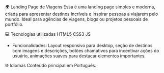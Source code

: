 🌍 Landing Page de Viagens
Essa é uma landing page simples e moderna, criada para apresentar destinos incríveis e inspirar pessoas a viajarem pelo mundo. Ideal para agências de viagens, blogs ou projetos pessoais de portfólio.

💻 Tecnologias utilizadas
HTML5 
CSS3 
JS

- Funcionalidades: Layout responsivo para desktop, seção de destinos com imagens e descrições, botões chamativos para incentivar ações do usuário, animações suaves para destacar elementos importantes.

🌐 Idiomas
Conteúdo principal em Português.
